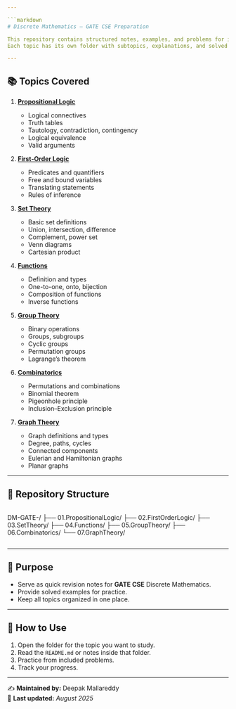 ```yaml
---

```markdown
# Discrete Mathematics – GATE CSE Preparation

This repository contains structured notes, examples, and problems for important **Discrete Mathematics** topics in GATE CSE.  
Each topic has its own folder with subtopics, explanations, and solved problems.

---
```


## 📚 Topics Covered

1. **[Propositional Logic](./01.PropositionalLogic/)**
   - Logical connectives
   - Truth tables
   - Tautology, contradiction, contingency
   - Logical equivalence
   - Valid arguments

2. **[First-Order Logic](./02.FirstOrderLogic/)**
   - Predicates and quantifiers
   - Free and bound variables
   - Translating statements
   - Rules of inference

3. **[Set Theory](./03.SetTheory/)**
   - Basic set definitions
   - Union, intersection, difference
   - Complement, power set
   - Venn diagrams
   - Cartesian product

4. **[Functions](./04.Functions/)**
   - Definition and types
   - One-to-one, onto, bijection
   - Composition of functions
   - Inverse functions

5. **[Group Theory](./05.GroupTheory/)**
   - Binary operations
   - Groups, subgroups
   - Cyclic groups
   - Permutation groups
   - Lagrange’s theorem

6. **[Combinatorics](./06.Combinatorics/)**
   - Permutations and combinations
   - Binomial theorem
   - Pigeonhole principle
   - Inclusion–Exclusion principle

7. **[Graph Theory](./07.GraphTheory/)**
   - Graph definitions and types
   - Degree, paths, cycles
   - Connected components
   - Eulerian and Hamiltonian graphs
   - Planar graphs

---

## 📂 Repository Structure

```
```
DM-GATE-/
├── 01.PropositionalLogic/
├── 02.FirstOrderLogic/
├── 03.SetTheory/
├── 04.Functions/
├── 05.GroupTheory/
├── 06.Combinatorics/
└── 07.GraphTheory/
```
```

---

## 🏹 Purpose
- Serve as quick revision notes for **GATE CSE** Discrete Mathematics.
- Provide solved examples for practice.
- Keep all topics organized in one place.

---

## 🚀 How to Use
1. Open the folder for the topic you want to study.
2. Read the `README.md` or notes inside that folder.
3. Practice from included problems.
4. Track your progress.

---

✍ **Maintained by:** Deepak Mallareddy  
📅 **Last updated:** _August 2025_
```

